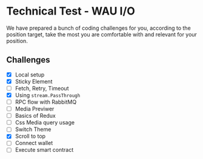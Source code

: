 # Technical Test - WAU I/O #


We have prepared a bunch of coding challenges for you, according to the position target, take the most you are comfortable with and relevant for your position.


## Challenges ##

- [x] Local setup
- [x] Sticky Element
- [ ] Fetch, Retry, Timeout
- [x] Using `stream.PassThrough`
- [ ] RPC flow with RabbitMQ
- [ ] Media Previwer
- [ ] Basics of Redux
- [ ] Css Media query usage
- [ ] Switch Theme
- [x] Scroll to top
- [ ] Connect wallet
- [ ] Execute smart contract